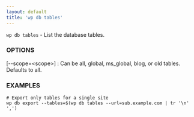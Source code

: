 ```yaml
---
layout: default
title: 'wp db tables'
---
```


`wp db tables` - List the database tables.

### OPTIONS

[\--scope=&lt;scope&gt;]
: Can be all, global, ms_global, blog, or old tables. Defaults to all.

### EXAMPLES

    # Export only tables for a single site
    wp db export --tables=$(wp db tables --url=sub.example.com | tr '\n' ',')

